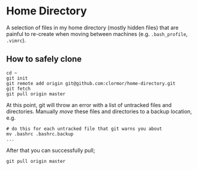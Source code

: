 Home Directory
==============

A selection of files in my home directory (mostly hidden files) that are painful
to re-create when moving between machines (e.g. `.bash_profile`, `.vimrc`).

## How to safely clone

    cd ~
    git init
    git remote add origin git@github.com:clormor/home-directory.git
    git fetch
    git pull origin master

At this point, git will throw an error with a list of untracked files and
directories. Manually *move* these files and directories to a backup location,
e.g.

    # do this for each untracked file that git warns you about
    mv .bashrc .bashrc.backup
    ...

After that you can successfully pull;

    git pull origin master
